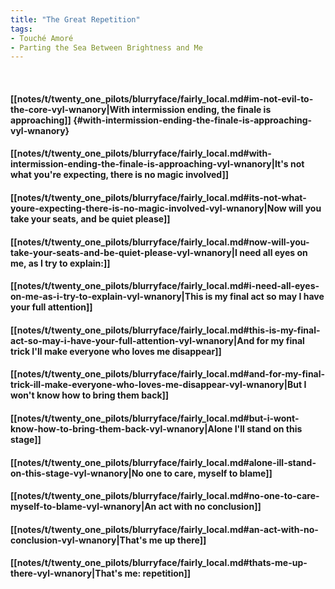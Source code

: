 ```yaml
---
title: "The Great Repetition"
tags:
- Touché Amoré
- Parting the Sea Between Brightness and Me
---
```

&nbsp;
#### [[notes/t/twenty_one_pilots/blurryface/fairly_local.md#im-not-evil-to-the-core-vyl-wnanory|With intermission ending, the finale is approaching]] {#with-intermission-ending-the-finale-is-approaching-vyl-wnanory}
#### [[notes/t/twenty_one_pilots/blurryface/fairly_local.md#with-intermission-ending-the-finale-is-approaching-vyl-wnanory|It's not what you're expecting, there is no magic involved]]
#### [[notes/t/twenty_one_pilots/blurryface/fairly_local.md#its-not-what-youre-expecting-there-is-no-magic-involved-vyl-wnanory|Now will you take your seats, and be quiet please]]
#### [[notes/t/twenty_one_pilots/blurryface/fairly_local.md#now-will-you-take-your-seats-and-be-quiet-please-vyl-wnanory|I need all eyes on me, as I try to explain:]]
#### [[notes/t/twenty_one_pilots/blurryface/fairly_local.md#i-need-all-eyes-on-me-as-i-try-to-explain-vyl-wnanory|This is my final act so may I have your full attention]]
#### [[notes/t/twenty_one_pilots/blurryface/fairly_local.md#this-is-my-final-act-so-may-i-have-your-full-attention-vyl-wnanory|And for my final trick I'll make everyone who loves me disappear]]
#### [[notes/t/twenty_one_pilots/blurryface/fairly_local.md#and-for-my-final-trick-ill-make-everyone-who-loves-me-disappear-vyl-wnanory|But I won't know how to bring them back]]
#### [[notes/t/twenty_one_pilots/blurryface/fairly_local.md#but-i-wont-know-how-to-bring-them-back-vyl-wnanory|Alone I'll stand on this stage]]
#### [[notes/t/twenty_one_pilots/blurryface/fairly_local.md#alone-ill-stand-on-this-stage-vyl-wnanory|No one to care, myself to blame]]
#### [[notes/t/twenty_one_pilots/blurryface/fairly_local.md#no-one-to-care-myself-to-blame-vyl-wnanory|An act with no conclusion]]
#### [[notes/t/twenty_one_pilots/blurryface/fairly_local.md#an-act-with-no-conclusion-vyl-wnanory|That's me up there]]
#### [[notes/t/twenty_one_pilots/blurryface/fairly_local.md#thats-me-up-there-vyl-wnanory|That's me: repetition]]
